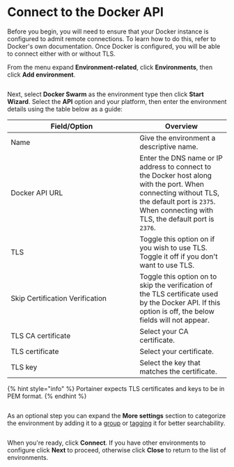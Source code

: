 # Connect to the Docker API

Before you begin, you will need to ensure that your Docker instance is configured to admit remote connections. To learn how to do this, refer to Docker's own documentation. Once Docker is configured, you will be able to connect either with or without TLS.

From the menu expand **Environment-related**, click **Environments**, then click **Add environment**.

<figure><img src="../../../../.gitbook/assets/2.22-environments-add.gif" alt=""><figcaption></figcaption></figure>

Next, select **Docker Swarm** as the environment type then click **Start Wizard**. Select the **API** option and your platform, then enter the environment details using the table below as a guide:

<table><thead><tr><th width="280">Field/Option</th><th>Overview</th></tr></thead><tbody><tr><td>Name</td><td>Give the environment a descriptive name.</td></tr><tr><td>Docker API URL</td><td>Enter the DNS name or IP address to connect to the Docker host along with the port. When connecting without TLS, the default port is <code>2375</code>. When connecting with TLS, the default port is <code>2376</code>.</td></tr><tr><td>TLS</td><td>Toggle this option on if you wish to use TLS. Toggle it off if you don't want to use TLS.</td></tr><tr><td>Skip Certification Verification</td><td>Toggle this option on to skip the verification of the TLS certificate used by the Docker API. If this option is off, the below fields will not appear.</td></tr><tr><td>TLS CA certificate</td><td>Select your CA certificate.</td></tr><tr><td>TLS certificate</td><td>Select your certificate.</td></tr><tr><td>TLS key</td><td>Select the key that matches the certificate.</td></tr></tbody></table>

{% hint style="info" %}
Portainer expects TLS certificates and keys to be in PEM format.
{% endhint %}

<figure><img src="../../../../.gitbook/assets/2.18-environments-add-swarm-api-details.png" alt=""><figcaption></figcaption></figure>

As an optional step you can expand the **More settings** section to categorize the environment by adding it to a [group](../../groups.md) or [tagging](../../tags.md) it for better searchability.

<figure><img src="../../../../.gitbook/assets/2.18-environments-add-docker-moresettings.png" alt=""><figcaption></figcaption></figure>

When you're ready, click **Connect**. If you have other environments to configure click **Next** to proceed, otherwise click **Close** to return to the list of environments.
